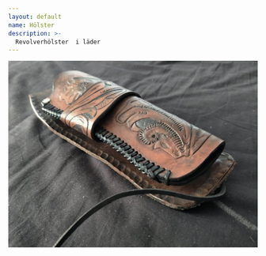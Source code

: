 ```yaml
---
layout: default
name: Hölster
description: >-
  Revolverhölster  i läder
---
```

![Image](/docs/assets/accessories/holster/334918012_232644322522240_7988995919700140404_n.jpg)

